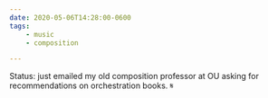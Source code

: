 ```yaml
---
date: 2020-05-06T14:28:00-0600
tags:
    - music
    - composition

---
```


Status: just emailed my old composition professor at OU asking for recommendations on orchestration books. 𝄋
